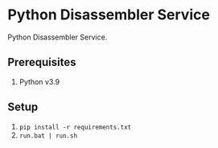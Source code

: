 # Python Disassembler Service

Python Disassembler Service.

## Prerequisites
1.  Python v3.9

## Setup
1.  `pip install -r requirements.txt`
2.  `run.bat | run.sh`
